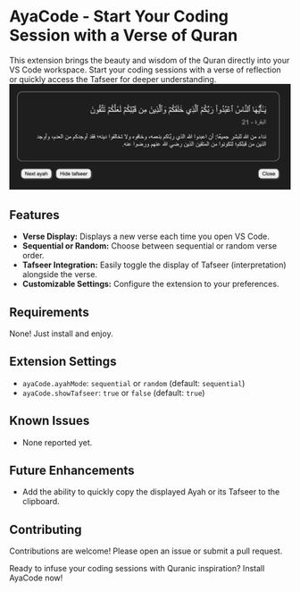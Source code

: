 # AyaCode - Start Your Coding Session with a Verse of Quran

This extension brings the beauty and wisdom of the Quran directly into your VS Code workspace. Start your coding sessions with a verse of reflection or quickly access the Tafseer for deeper understanding.
![snapshot](./docs/snapshots/image.png)

## Features

- **Verse Display:** Displays a new verse each time you open VS Code.
- **Sequential or Random:** Choose between sequential or random verse order.
- **Tafseer Integration:** Easily toggle the display of Tafseer (interpretation) alongside the verse.
- **Customizable Settings:** Configure the extension to your preferences.

## Requirements

None! Just install and enjoy.

## Extension Settings

- `ayaCode.ayahMode`: `sequential` or `random` (default: `sequential`)
- `ayaCode.showTafseer`: `true` or `false` (default: `true`)

## Known Issues

- None reported yet.

## Future Enhancements

- Add the ability to quickly copy the displayed Ayah or its Tafseer to the clipboard.

## Contributing

Contributions are welcome! Please open an issue or submit a pull request.

Ready to infuse your coding sessions with Quranic inspiration? Install AyaCode now!
